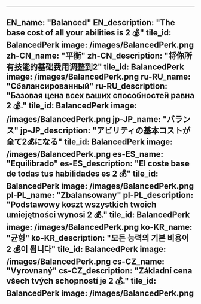 ---

EN_name: "Balanced"
EN_description: "The base cost of all your abilities is 2 💰"
tile_id: BalancedPerk
image: /images/BalancedPerk.png
zh-CN_name: "平衡"
zh-CN_description: "将你所有技能的基础费用调整到2"
tile_id: BalancedPerk
image: /images/BalancedPerk.png
ru-RU_name: "Сбалансированный"
ru-RU_description: "Базовая цена всех ваших способностей равна 2 💰."
tile_id: BalancedPerk
image: /images/BalancedPerk.png
jp-JP_name: "バランス"
jp-JP_description: "アビリティの基本コストが全て2💰になる"
tile_id: BalancedPerk
image: /images/BalancedPerk.png
es-ES_name: "Equilibrado"
es-ES_description: "El coste base de todas tus habilidades es 2 💰"
tile_id: BalancedPerk
image: /images/BalancedPerk.png
pl-PL_name: "Zbalansowany"
pl-PL_description: "Podstawowy koszt wszystkich twoich umiejętności wynosi 2 💰."
tile_id: BalancedPerk
image: /images/BalancedPerk.png
ko-KR_name: "균형"
ko-KR_description: "모든 능력의 기본 비용이 2 💰이 됩니다"
tile_id: BalancedPerk
image: /images/BalancedPerk.png
cs-CZ_name: "Vyrovnaný"
cs-CZ_description: "Základní cena všech tvých schopností je 2 💰."
tile_id: BalancedPerk
image: /images/BalancedPerk.png
---